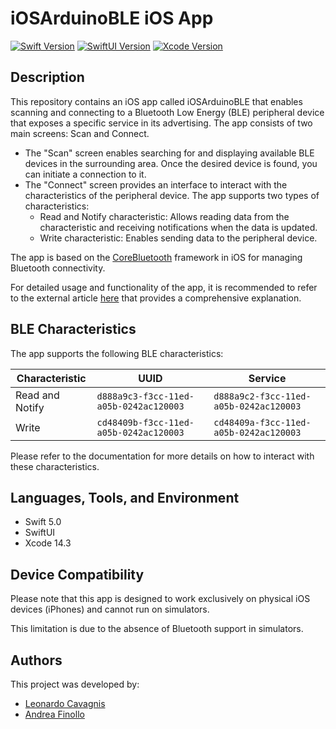 # iOSArduinoBLE iOS App

[![Swift Version](https://img.shields.io/badge/Swift-5.0-orange.svg)](https://swift.org)
[![SwiftUI Version](https://img.shields.io/badge/SwiftUI-2.0-green.svg)](https://developer.apple.com/documentation/swiftui)
[![Xcode Version](https://img.shields.io/badge/Xcode-14.3-blue.svg)](https://developer.apple.com/xcode/)

## Description

This repository contains an iOS app called iOSArduinoBLE that enables scanning and connecting to a Bluetooth Low Energy (BLE) peripheral device that exposes a specific service in its advertising. The app consists of two main screens: Scan and Connect.

- The "Scan" screen enables searching for and displaying available BLE devices in the surrounding area. Once the desired device is found, you can initiate a connection to it.
- The "Connect" screen provides an interface to interact with the characteristics of the peripheral device. The app supports two types of characteristics:
  - Read and Notify characteristic: Allows reading data from the characteristic and receiving notifications when the data is updated.
  - Write characteristic: Enables sending data to the peripheral device.

The app is based on the [CoreBluetooth](https://developer.apple.com/documentation/corebluetooth) framework in iOS for managing Bluetooth connectivity.

For detailed usage and functionality of the app, it is recommended to refer to the external article [here](https://medium.com/@leonardocavagnis/from-arduino-programming-to-ios-app-development-8b5da1783e1e) that provides a comprehensive explanation.

## BLE Characteristics

The app supports the following BLE characteristics:

| Characteristic           | UUID                                     | Service                                   |
| ------------------------ | ---------------------------------------- | ----------------------------------------- |
| Read and Notify           | `d888a9c3-f3cc-11ed-a05b-0242ac120003`   | `d888a9c2-f3cc-11ed-a05b-0242ac120003`   |
| Write                     | `cd48409b-f3cc-11ed-a05b-0242ac120003`   | `cd48409a-f3cc-11ed-a05b-0242ac120003`   |

Please refer to the documentation for more details on how to interact with these characteristics.

## Languages, Tools, and Environment

- Swift 5.0
- SwiftUI
- Xcode 14.3

## Device Compatibility

Please note that this app is designed to work exclusively on physical iOS devices (iPhones) and cannot run on simulators. 

This limitation is due to the absence of Bluetooth support in simulators.

## Authors

This project was developed by:
- [Leonardo Cavagnis](https://github.com/leonardocavagnis)
- [Andrea Finollo](https://github.com/DrAma999)
